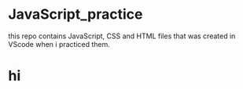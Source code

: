 # JavaScript_practice

this repo contains JavaScript, CSS and HTML files that was created in VScode when i practiced them.

# hi
